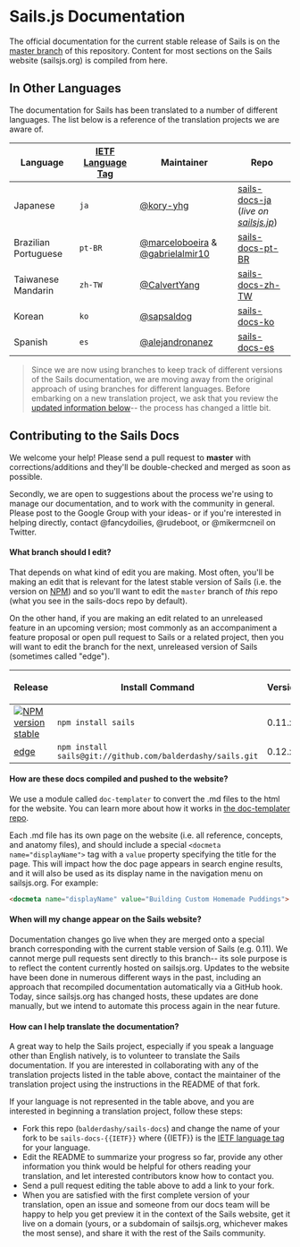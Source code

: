 # Sails.js Documentation

The official documentation for the current stable release of Sails is on the [master branch](github.com/balderdashy/sails-docs) of this repository.  Content for most sections on the Sails website (sailsjs.org) is compiled from here.


## In Other Languages

The documentation for Sails has been translated to a number of different languages.  The list below is a reference of the translation projects we are aware of.

| Language                     | [IETF Language Tag](https://en.wikipedia.org/wiki/IETF_language_tag)  | Maintainer        | Repo                               |
| ---------------------------- | ------- | ------------------ | ---------------------------------- |
| Japanese                     | `ja`    | [@kory-yhg](https://github.com/kory-yhg)      | [sails-docs-ja](https://github.com/balderdashy/sails-docs/tree/ja) <br/>(_live on [sailsjs.jp](http://sailsjs.jp)_)
| Brazilian Portuguese         | `pt-BR` | [@marceloboeira](https://github.com/marceloboeira) & [@gabrielalmir10](https://github.com/gabrielalmir10)   | [sails-docs-pt-BR](https://github.com/balderdashy/sails-docs/tree/pt-BR)
| Taiwanese Mandarin           | `zh-TW` | [@CalvertYang](https://github.com/CalvertYang)   | [sails-docs-zh-TW](https://github.com/balderdashy/sails-docs/tree/zh-TW)
| Korean                       | `ko`    | [@sapsaldog](https://github.com/sapsaldog)   | [sails-docs-ko](https://github.com/balderdashy/sails-docs/tree/ko)
| Spanish                      | `es`    | [@alejandronanez](https://github.com/alejandronanez)   | [sails-docs-es](https://github.com/balderdashy/sails-docs/tree/es)

> Since we are now using branches to keep track of different versions of the Sails documentation, we are moving away from the original approach of using branches for different languages.  Before embarking on a new translation project, we ask that you review the [updated information below](#how-can-i-help-translate-the-documentation)-- the process has changed a little bit.



## Contributing to the Sails Docs

We welcome your help!  Please send a pull request to **master** with corrections/additions and they'll be double-checked and merged as soon as possible.

Secondly, we are open to suggestions about the process we're using to manage our documentation, and to work with the community in general.  Please post to the Google Group with your ideas- or if you're interested in helping directly, contact @fancydoilies, @rudeboot, or @mikermcneil on Twitter.

#### What branch should I edit?

That depends on what kind of edit you are making.  Most often, you'll be making an edit that is relevant for the latest stable version of Sails (i.e. the version on [NPM](npmjs.org/package/sails)) and so you'll want to edit the `master` branch of _this_ repo (what you see in the sails-docs repo by default).

On the other hand, if you are making an edit related to an unreleased feature in an upcoming version; most commonly as an accompaniment a feature proposal or open pull request to Sails or a related project, then you will want to edit the branch for the next, unreleased version of Sails (sometimes called "edge").


| Release               | Install Command          | Version      | `sails-docs` Branch
|-----------------------|--------------------------|-------------------|--------------------------|
| [![NPM version](https://badge.fury.io/js/sails.png)](http://badge.fury.io/js/sails) [stable](https://github.com/balderdashy/sails/tree/stable)                | `npm install sails`      | 0.11.x |  [`master`](https://github.com/balderdashy/sails-docs/tree/master)
| [edge](https://github.com/balderdashy/sails/tree/master)                | `npm install sails@git://github.com/balderdashy/sails.git` | 0.12.x |  [`0.12`](https://github.com/balderdashy/sails-docs/tree/0.12)


#### How are these docs compiled and pushed to the website?

We use a module called `doc-templater` to convert the .md files to the html for the website. You can learn more about how it works in [the doc-templater repo](https://github.com/uncletammy/doc-templater).

Each .md file has its own page on the website (i.e. all reference, concepts, and anatomy files), and should include a special `<docmeta name="displayName">` tag with a `value` property specifying the title for the page.  This will impact how the doc page appears in search engine results, and it will also be used as its display name in the navigation menu on sailsjs.org.  For example:

```markdown
<docmeta name="displayName" value="Building Custom Homemade Puddings">
```

#### When will my change appear on the Sails website?

Documentation changes go live when they are merged onto a special branch corresponding with the current stable version of Sails (e.g. 0.11).  We cannot merge pull requests sent directly to this branch-- its sole purpose is to reflect the content currently hosted on sailsjs.org.  Updates to the website have been done in numerous different ways in the past, including an approach that recompiled documentation automatically via a GitHub hook.  Today, since sailsjs.org has changed hosts, these updates are done manually, but we intend to automate this process again in the near future.


#### How can I help translate the documentation?

A great way to help the Sails project, especially if you speak a language other than English natively, is to volunteer to translate the Sails documentation.  If you are interested in collaborating with any of the translation projects listed in the table above, contact the maintainer of the translation project using the instructions in the README of that fork.

If your language is not represented in the table above, and you are interested in beginning a translation project, follow these steps:

+ Fork this repo (`balderdashy/sails-docs`) and change the name of your fork to be `sails-docs-{{IETF}}` where {{IETF}} is the [IETF language tag](https://en.wikipedia.org/wiki/IETF_language_tag) for your language.
+ Edit the README to summarize your progress so far, provide any other information you think would be helpful for others reading your translation, and let interested contributors know how to contact you.
+ Send a pull request editing the table above to add a link to your fork.
+ When you are satisfied with the first complete version of your translation, open an issue and someone from our docs team will be happy to help you get preview it in the context of the Sails website, get it live on a domain (yours, or a subdomain of sailsjs.org, whichever makes the most sense), and share it with the rest of the Sails community.

